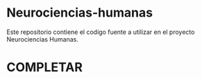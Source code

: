 # Neurociencias-humanas

Este repositorio contiene el codigo fuente a utilizar en el proyecto Neurociencias Humanas.

# COMPLETAR
